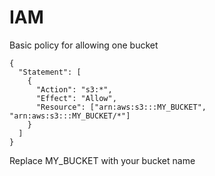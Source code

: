 # IAM

Basic policy for allowing one bucket

    {
      "Statement": [
        {
          "Action": "s3:*",
          "Effect": "Allow",
          "Resource": ["arn:aws:s3:::MY_BUCKET", "arn:aws:s3:::MY_BUCKET/*"]
        }
      ]
    }
    
Replace MY_BUCKET with your bucket name